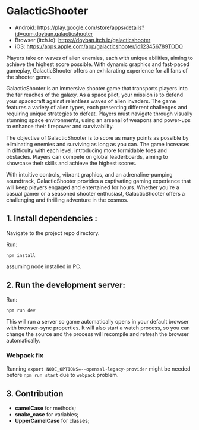# GalacticShooter

- Android: https://play.google.com/store/apps/details?id=com.doyban.galacticshooter
- Browser (itch.io): https://doyban.itch.io/galacticshooter
- iOS: https://apps.apple.com/app/galacticshooter/id123456789TODO

Players take on waves of alien enemies, each with unique abilities, aiming to achieve the highest score possible. With dynamic graphics and fast-paced gameplay, GalacticShooter offers an exhilarating experience for all fans of the shooter genre.

GalacticShooter is an immersive shooter game that transports players into the far reaches of the galaxy. As a space pilot, your mission is to defend your spacecraft against relentless waves of alien invaders. The game features a variety of alien types, each presenting different challenges and requiring unique strategies to defeat. Players must navigate through visually stunning space environments, using an arsenal of weapons and power-ups to enhance their firepower and survivability.

The objective of GalacticShooter is to score as many points as possible by eliminating enemies and surviving as long as you can. The game increases in difficulty with each level, introducing more formidable foes and obstacles. Players can compete on global leaderboards, aiming to showcase their skills and achieve the highest scores.

With intuitive controls, vibrant graphics, and an adrenaline-pumping soundtrack, GalacticShooter provides a captivating gaming experience that will keep players engaged and entertained for hours. Whether you're a casual gamer or a seasoned shooter enthusiast, GalacticShooter offers a challenging and thrilling adventure in the cosmos.

## 1. Install dependencies :

Navigate to the project repo directory.

Run:

`npm install`

assuming node installed in PC.

## 2. Run the development server:

Run:

`npm run dev`

This will run a server so game automatically opens in your default browser with browser-sync properties. It will also start a watch process, so you can change the source and the process will recompile and refresh the browser automatically.

### Webpack fix

Running `export NODE_OPTIONS=--openssl-legacy-provider` might be needed before `npm run start` due to `webpack` problem.

## 3. Contribution

+ **camelCase** for methods;
+ **snake_case** for variables;
+ **UpperCamelCase** for classes;
